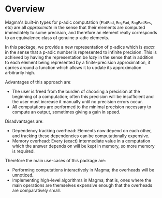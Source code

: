 ---
---

# Overview

Magma's built-in types for p-adic computation (`FldPad`, `RngPad`, `RngPadRes`, etc) are all *approximate* in the sense that their elements are computed immediately to some precision, and therefore an element really corresponds to an equivalence class of genuine p-adic elements.

In this package, we provide a new representation of p-adics which is *exact* in the sense that a p-adic number is represented to infinite precision. This is achieved by having the representation be *lazy* in the sense that in addition to each element being represented by a finite-precision approximation, it carries around a function which allows it to update its approximation arbitrarily high.

Advantages of this approach are:

* The user is freed from the burden of choosing a precision at the beginning of a computation; often this precision will be insufficient and the user must increase it manually until no precision errors occur.
* All computations are performed to the minimal precision necessary to compute an output, sometimes giving a gain in speed.

Disadvantages are:

* Dependency tracking overhead: Elements now depend on each other, and tracking these dependencies can be computationally expensive.
* Memory overhead: Every (exact) intermediate value in a computation which the answer depends on will be kept in memory, so more memory is required.

Therefore the main use-cases of this package are:

* Performing computations interactively in Magma; the overheads will be unnoticed.
* Implementing high-level algorithms in Magma; that is, ones where the main operations are themselves expensive enough that the overheads are comparatively small.

